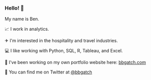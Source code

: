 ### Hello! 👋
My name is Ben.

📈 I work in analytics.

✈ I'm interested in the hospitality and travel industries.

💻 I like working with Python, SQL, R, Tableau, and Excel.

💾 I've been working on my own portfolio website here: [bbgatch.com](https://www.bbgatch.com/)

🦉 You can find me on Twitter at [@bbgatch](https://twitter.com/bbgatch)


<!--
**bbgatch/bbgatch** is a ✨ _special_ ✨ repository because its `README.md` (this file) appears on your GitHub profile.

Here are some ideas to get you started:

- 🔭 I’m currently working on ...
- 🌱 I’m currently learning ...
- 👯 I’m looking to collaborate on ...
- 🤔 I’m looking for help with ...
- 💬 Ask me about ...
- 📫 How to reach me: ...
- 😄 Pronouns: ...
- ⚡ Fun fact: ...
-->
